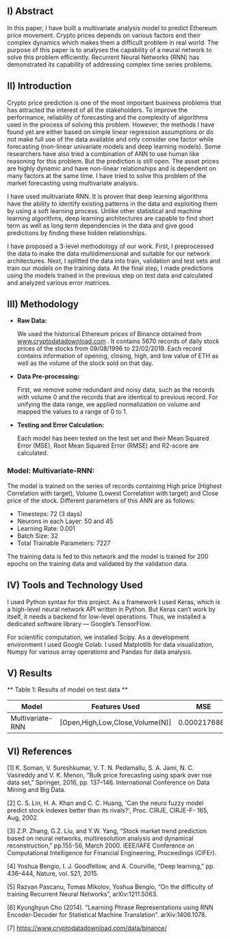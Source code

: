 ## I) Abstract
In this paper, I have built a multivariate analysis model to predict Ethereum price movement. Crypto prices depends on various factors and their complex dynamics which makes them a difficult problem in real world. The purpose of this paper is to analyses the capability of a neural network to solve this problem efficiently. Recurrent Neural Networks (RNN) has demonstrated its capability of addressing complex time series problems.


## II) Introduction

Crypto price prediction is one of the most important business problems that has attracted the interest of all the stakeholders. To improve the performance, reliability of forecasting and the complexity of algorithms used in the process of solving this problem. However, the methods I have found yet are either based on simple linear regression assumptions or do not make full use of the data available and only consider one factor while forecasting (non-linear univariate models and deep learning models). Some researchers have also tried a combination of ANN to use human like reasoning for this problem. But the prediction is still open. The asset prices are highly dynamic and have non-linear relationships and is dependent on many factors at the same time. I have tried to solve this problem of the market forecasting using multivariate analysis.

I have used multivariate RNN. It is proven that deep learning algorithms have the ability to identify existing patterns in the data and exploiting them by using a soft learning process. Unlike other statistical and machine learning algorithms, deep learning architectures are capable to find short term as well as long term dependencies in the data and give good predictions by finding these hidden relationships.

I have proposed a 3-level methodology of our work. First, I preprocessed the data to make the data multidimensional and suitable for our network architectures. Next, I splitted the data into train, validation and test sets and train our models on the training data. At the final step, I made predictions using the models trained in the previous step on test data and calculated and analyzed various error matrices. 

## III) Methodology

- **Raw Data:**
    
    We used the historical Ethereum prices of Binance 
    obtained from www.cryptodatadownload.com . It contains 5670 records of daily
    stock prices of the stocks from 09/08/1996 to 22/02/2019. Each record
    contains information of opening, closing, high, and low value of ETH
    as well as the volume of the stock sold on that day.

- **Data Pre-processing:**
    
    First, we remove some redundant and noisy data, such as the records
    with volume 0 and the records that are identical to previous record. For
    unifying the data range, we applied normalization on volume and
    mapped the values to a range of 0 to 1.  
    
- **Testing and Error Calculation:**

    Each model has been tested on the test set and their Mean Squared Error (MSE), Root Mean Squared Error (RMSE) and R2-score are calculated.



### Model: Multivariate-RNN:

The model is trained on the series of records containing High price (Highest Correlation with target), Volume (Lowest Correlation with
target) and Close price of the stock. Different parameters of this ANN are as follows:

 - Timesteps: 72 (3 days)
 - Neurons in each Layer: 50 and 45
 - Learning Rate: 0.001
 - Batch Size: 32
 - Total Trainable Parameters: 7227

The training data is fed to this network and the model is trained for 200 epochs on the training data and validated by the validation data.

  

## IV) Tools and Technology Used

I used Python syntax for this project. As a framework I used
Keras, which is a high-level neural network API written in Python. But
Keras can’t work by itself, it needs a backend for low-level operations.
Thus, we installed a dedicated software library — Google’s TensorFlow.

For scientific computation, we installed Scipy. As a development environment I used Google Colab.
I used Matplotlib for data visualization, Numpy for various array
operations and Pandas for data analysis.

## V) Results

** Table 1: Results of model on test data **

| Model | Features Used | MSE | RMSE | R2-score |
|---|---|---|---|---|
| Multivariate-RNN | [Open,High,Low,Close,Volume(N)] | 0.0002176880 | 0.0139925408 | 0.9423308750 |


## VI) References

  [1] K. Soman, V. Sureshkumar, V. T. N. Pedamallu, S. A. Jami, N. C.
  Vasireddy and V. K. Menon, “Bulk price forecasting using spark over
  nse data set,” Springer, 2016, pp. 137–146. International Conference
  on Data Mining and Big Data.

  [2] C. S. Lin, H. A. Khan and C. C. Huang, 'Can the neuro fuzzy model
  predict stock indexes better than its rivals?', Proc. CIRJE, CIRJE-F-
  165, Aug, 2002.

  [3] Z.P. Zhang, G.Z. Liu, and Y.W. Yang, “Stock market trend
  prediction based on neural networks, multiresolution analysis and
  dynamical reconstruction,” pp.155-56, March 2000. IEEE/IAFE
  Conference on Computational Intelligence for Financial Engineering,
  Proceedings (CIFEr).
  
  [4] Yoshua Bengio, I. J. Goodfellow, and A. Courville, “Deep
  learning,” pp. 436–444, Nature, vol. 521, 2015.

  [5] Razvan Pascanu, Tomas Mikolov, Yoshua Bengio, “On the
  difficulty of training Recurrent Neural Networks”, arXiv:1211.5063.

  [6] Kyunghyun Cho (2014). "Learning Phrase Representations using
  RNN Encoder-Decoder for Statistical Machine Translation".
  arXiv:1406.1078.

  [7] https://www.cryptodatadownload.com/data/binance/



